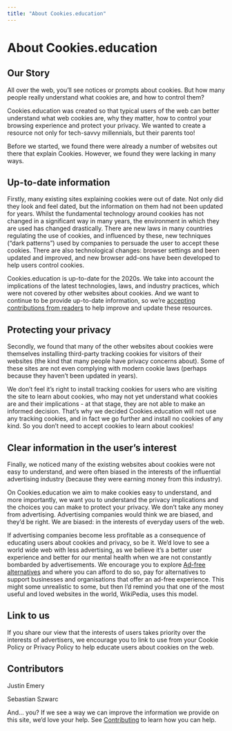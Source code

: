 ```yaml
---
title: "About Cookies.education"
---
```


# About Cookies.education

## Our Story

All over the web, you’ll see notices or prompts about cookies. But how many people really understand what cookies are, and how to control them?

Cookies.education was created so that typical users of the web can better understand what web cookies are, why they matter, how to control your browsing experience and protect your privacy. We wanted to create a resource not only for tech-savvy millennials, but their parents too!

Before we started, we found there were already a number of websites out there that explain Cookies. However, we found they were lacking in many ways.

## Up-to-date information

Firstly, many existing sites explaining cookies were out of date. Not only did they look and feel dated, but the information on them had not been updated for years. Whilst the fundamental technology around cookies has not changed in a significant way in many years, the environment in which they are used has changed drastically. There are new laws in many countries regulating the use of cookies, and influenced by these, new techniques (“dark patterns”) used by companies to persuade the user to accept these cookies. There are also technological changes: browser settings and been updated and improved, and new browser add-ons have been developed to help users control cookies. 

Cookies.education is up-to-date for the 2020s. We take into account the implications of the latest technologies, laws, and industry practices, which were not covered by other websites about cookies. And we want to continue to be provide up-to-date information, so we’re [accepting contributions from readers](./contributing.md) to help improve and update these resources.

## Protecting your privacy

Secondly, we found that many of the other websites about cookies were themselves installing third-party tracking cookies for visitors of their websites (the kind that many people have privacy concerns about). Some of these sites are not even complying with modern cookie laws (perhaps because they haven’t been updated in years). 

We don’t feel it’s right to install tracking cookies for users who are visiting the site to learn about cookies, who may not yet understand what cookies are and their implications - at that stage, they are not able to make an informed decision. That’s why we decided Cookies.education will not use any tracking cookies, and in fact we go further and install no cookies of any kind. So you don’t need to accept cookies to learn about cookies!

## Clear information in the user’s interest

Finally, we noticed many of the existing websites about cookies were not easy to understand, and were often biased in the interests of the influential advertising industry (because they were earning money from this industry).

On Cookies.education we aim to make cookies easy to understand, and more importantly, we want you to understand the privacy implications and the choices you can make to protect your privacy. We don’t take any money from advertising. Advertising companies would think we are biased, and they’d be right. We are biased: in the interests of everyday users of the web.

If advertising companies become less profitable as a consequence of educating users about cookies and privacy, so be it. We’d love to see a world wide web with less advertising, as we believe it’s a better user experience and better for our mental health when we are not constantly bombarded by advertisements. We encourage you to explore [Ad-free alternatives](https://github.com/johnjago/awesome-ad-free) and where you can afford to do so, pay for alternatives to support businesses and organisations that offer an ad-free experience. This might some unrealistic to some, but then I’d remind you that one of the most useful and loved websites in the world, WikiPedia, uses this model.

## Link to us

If you share our view that the interests of users takes priority over the interests of advertisers, we encourage you to link to use from your Cookie Policy or Privacy Policy to help educate users about cookies on the web.

## Contributors

Justin Emery

Sebastian Szwarc

And... you? If we see a way we can improve the information we provide on this site, we’d love your help. See [Contributing](./contributing) to learn how you can help. 

